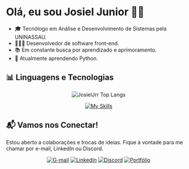 # Olá, eu sou Josiel Junior ✌🏻 

- 🎓 Tecnólogo em Análise e Desenvolvimento de Sistemas pela UNINASSAU.
- 👨🏻‍💻 Desenvolvedor de software front-end.
- 📚 Em constante busca por aprendizado e aprimoramento.
- 🌱 Atualmente aprendendo Python.
## 📊 Linguagens e Tecnologias

<div align="center">
  
![JosielJrr Top Langs](https://github-readme-stats.vercel.app/api/top-langs/?username=JosielJrr&layout=compact&theme=tokyonight)

[![My Skills](https://skillicons.dev/icons?i=html,css,sass,tailwind,bootstrap,js,ts,react,next,angular,figma,mysql,python)](https://skillicons.dev)
</div>

## 📬 Vamos nos Conectar!

Estou aberto a colaborações e trocas de ideias. Fique à vontade para me chamar por e-mail, LinkedIn ou Discord. 

<div align="center">

[![G-mail](https://img.shields.io/badge/Gmail-D14836?style=for-the-badge&logo=gmail&logoColor=white)](mailto:JosielJrr.dev@gmail.com)
[![LinkedIn](https://img.shields.io/badge/-LinkedIn-0A66C2?style=for-the-badge&logo=linkedin&logoColor=white)](https://www.linkedin.com/in/josiel-alves/)
[![Discord](https://img.shields.io/badge/-Discord-5865F2?style=for-the-badge&logo=discord&logoColor=white)](https://discordapp.com/users/josieljrr.)
[![Portfólio](https://img.shields.io/badge/Portf%C3%B3lio-4B0082?style=for-the-badge&logo=internet-explorer&logoColor=white)](https://josieljrr.github.io/portfolio-react/)
<!-- [![Perfil DIO](https://img.shields.io/badge/-Perfil%20DIO-30A3DC?style=for-the-badge)](https://web.dio.me/users/josieljj100) -->

</div>

<!--
## 🎖️ Certificações

<div align="center">
  
| Cursos | Certificados | Cursos | Certificados | 
|--------|--------------|---------|--------------|
| Formação HTML Web Developer | [certificado](https://hermes.dio.me/certificates/6CCBFBCF.pdf) |  Formação CSS Web Developer | [certificado](https://hermes.dio.me/certificates/ZGHUG5WV.pdf)  |
| Formação JavaScript Developer | [certificado](https://hermes.dio.me/certificates/ZSXV1KZT.pdf) | Formação TypeScript Fullstack Developer | [certificado](https://hermes.dio.me/certificates/1BWGKWZO.pdf) |
| Formação React Developer | [certificado](https://hermes.dio.me/certificates/5Y0WKA7I.pdf)| Formação Next.js Developer | [certificado](https://app.horadecodar.com.br/certificates/17/user/545/certificate-authenticity) |
| Formação Angular Developer | [certificado](https://hermes.dio.me/certificates/AUDMSJ8E.pdf)| Formação UX Designer | [certificado](https://hermes.dio.me/certificates/7DNLF7IC.pdf) |

</div>
-->

